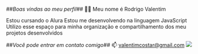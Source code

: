 ##*Boas vindas ao meu perfil*## 💙💙
Meu nome é Rodrigo Valentim

Estou cursando o Alura
Estou me desenvolvendo na linguagem JavaScript
Utilizo esse espaço para minha organização e compartilhamento dos meu projetos desenvolvidos

##*Você pode entrar em contato comigo*## 📫
valentimcostar@gmail.com
![](https://media.giphy.com/media/v1.Y2lkPTc5MGI3NjExbmM4c3JvcW1wbmU4bmZlM2NpcmNyYmdsZWdkNnBxbjdocTB2Zmk1YyZlcD12MV9naWZzX3NlYXJjaCZjdD1n/DB2oahQFa0qeQ/giphy.gif)
